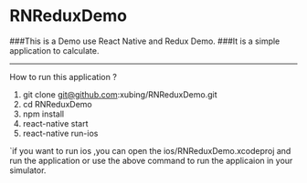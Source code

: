 # RNReduxDemo
###This is a Demo use React Native and Redux Demo.
###It is a simple application to calculate.

---
How to run this application ?

1. git clone git@github.com:xubing/RNReduxDemo.git
2. cd RNReduxDemo
3. npm install 
4. react-native start
5. react-native run-ios  

`if you want to run ios ,you can open the ios/RNReduxDemo.xcodeproj and run the application or use the above command to run the applicaion in your simulator.
 



